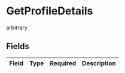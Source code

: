 # GetProfileDetails

arbitrary


## Fields

| Field       | Type        | Required    | Description |
| ----------- | ----------- | ----------- | ----------- |